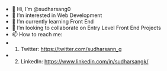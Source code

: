- 👋 Hi, I’m @sudharsang0
- 👀 I’m interested in Web Development
- 🌱 I’m currently learning Front End
- 💞️ I’m looking to collaborate on Entry Level Front End Projects
- 📫 How to reach me:
- 1. Twitter: https://twitter.com/sudharsann_g
- 2. LinkedIn: https://www.linkedin.com/in/sudharsangk/ 

<!---
sudharsang0/sudharsang0 is a ✨ special ✨ repository because its `README.md` (this file) appears on your GitHub profile.
You can click the Preview link to take a look at your changes.
--->
